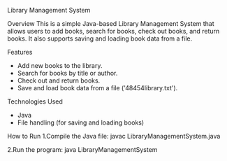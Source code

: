 Library Management System

Overview
This is a simple Java-based Library Management System that allows users to add books, search for books, check out books, and return books. It also supports saving and loading book data from a file.

Features
- Add new books to the library.
- Search for books by title or author.
- Check out and return books.
- Save and load book data from a file ('48454library.txt').

Technologies Used
- Java
- File handling (for saving and loading books)

How to Run
1.Compile the Java file:
  javac LibraryManagementSystem.java
  
2.Run the program:
 java LibraryManagementSystem
